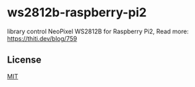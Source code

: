 # ws2812b-raspberry-pi2
library control NeoPixel WS2812B for Raspberry Pi2, Read more: https://thiti.dev/blog/759

## License

[MIT](http://opensource.org/licenses/MIT)
